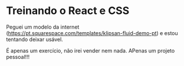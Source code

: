# Treinando o React e CSS

Peguei um modelo da internet (https://pt.squarespace.com/templates/klipsan-fluid-demo-pt) e estou tentando deixar usável.

É apenas um exercício, não irei vender nem nada. APenas um projeto pessoal!!!


